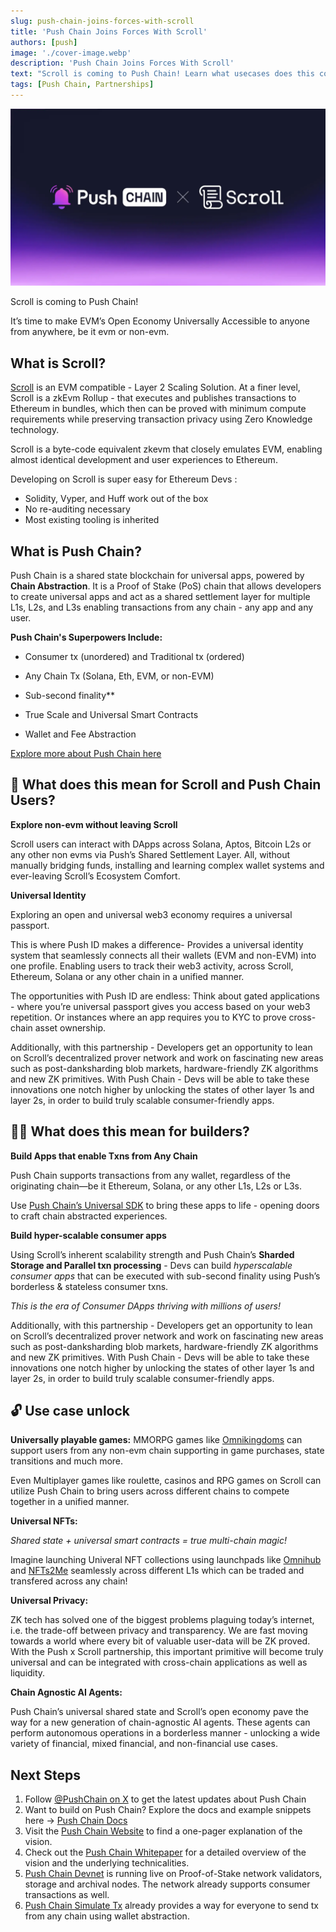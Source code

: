 ```yaml
---
slug: push-chain-joins-forces-with-scroll
title: 'Push Chain Joins Forces With Scroll'
authors: [push]
image: './cover-image.webp'
description: 'Push Chain Joins Forces With Scroll'
text: "Scroll is coming to Push Chain! Learn what usecases does this collaboration unlocks and how devs and users can make the best of it!"
tags: [Push Chain, Partnerships]
---
```


![Cover image of Push Chain Join Forces With Scroll ](./cover-image.webp)

<!--truncate-->

Scroll is coming to Push Chain!

It’s time to make EVM’s Open Economy Universally Accessible to anyone from anywhere, be it evm or non-evm.

## What is Scroll?

[Scroll](https://scroll.io/) is an EVM compatible - Layer 2 Scaling Solution. At a finer level, Scroll is a zkEvm Rollup - that executes and publishes transactions to Ethereum in bundles, which then can be proved with minimum compute requirements while preserving transaction privacy using Zero Knowledge technology.

Scroll is a byte-code equivalent zkevm that closely emulates EVM, enabling almost identical development and user experiences to Ethereum.

Developing on Scroll is super easy for Ethereum Devs :

- Solidity, Vyper, and Huff work out of the box
- No re-auditing necessary
- Most existing tooling is inherited


## What is Push Chain?

Push Chain is a shared state blockchain for universal apps, powered by **Chain Abstraction**. It is a Proof of Stake (PoS) chain that allows developers to create universal apps and act as a shared settlement layer for multiple L1s, L2s, and L3s enabling transactions from any chain - any app and any user.

**Push Chain's Superpowers Include:**

- Consumer tx (unordered) and Traditional tx (ordered)

- Any Chain Tx (Solana, Eth, EVM, or non-EVM)

- Sub-second finality**  

- True Scale and Universal Smart Contracts

- Wallet and Fee Abstraction

[Explore more about Push Chain here](https://push.org)

## **👥 What does this mean for Scroll and Push Chain Users?**

**Explore non-evm without leaving Scroll**

Scroll users can interact with DApps across Solana, Aptos, Bitcoin L2s or any other non evms via Push’s Shared Settlement Layer. All, without manually bridging funds, installing and learning complex wallet systems and ever-leaving Scroll’s Ecosystem Comfort.

**Universal  Identity**

Exploring an open and universal web3 economy requires a universal passport.

This is where Push ID makes a difference- Provides a universal identity system that seamlessly connects all their wallets (EVM and non-EVM) into one profile.
Enabling users to track their web3 activity, across Scroll, Ethereum, Solana or any other chain in a unified manner.

The opportunities with Push ID are endless:
Think about gated applications - where you’re universal passport gives you access based on your web3 repetition. Or  instances where an app requires you to KYC to prove cross-chain asset ownership.

Additionally, with this partnership - Developers get an opportunity to lean on Scroll’s decentralized prover network and work on fascinating new areas such as post-danksharding blob markets, hardware-friendly ZK algorithms and new ZK primitives. With Push Chain - Devs will be able to take these innovations one notch higher by unlocking the states of other layer 1s and layer 2s, in order to build truly scalable consumer-friendly apps.



## 👷‍♂️ What does this mean for builders?

**Build Apps that enable Txns from Any Chain**

Push Chain supports transactions from any wallet, regardless of the originating chain—be it Ethereum, Solana, or any other L1s, L2s or L3s.

Use [Push Chain’s Universal SDK](https://push.org/docs) to bring these apps to life - opening doors to craft chain abstracted experiences.

**Build hyper-scalable consumer apps**

Using Scroll’s inherent scalability strength and Push Chain’s **Sharded Storage and Parallel txn processing** - Devs can build *hyperscalable consumer apps*  that can be executed with sub-second finality using Push’s  borderless & stateless consumer txns.

*This is the era of Consumer DApps thriving with millions of users!*

Additionally, with this partnership - Developers get an opportunity to lean on Scroll’s decentralized prover network and work on fascinating new areas such as post-danksharding blob markets, hardware-friendly ZK algorithms and new ZK primitives. With Push Chain - Devs will be able to take these innovations one notch higher by unlocking the states of other layer 1s and layer 2s, in order to build truly scalable consumer-friendly apps.






## 🔓 Use case unlock

**Universally playable games:**
MMORPG games like [Omnikingdoms](https://www.omnikingdoms.io/) can support users from any non-evm chain supporting in game purchases, state transitions and much more.

Even Multiplayer games like roulette, casinos and RPG games on Scroll can utilize Push Chain to bring users across different chains to compete together in a unified manner.

**Universal NFTs:**

*Shared state + universal smart contracts = true multi-chain magic!*

Imagine launching Univeral NFT collections using launchpads like [Omnihub](https://omnihub.xyz/) and [NFTs2Me](https://nfts2me.com/) seamlessly across different L1s which can be traded and transfered across any chain!

**Universal Privacy:**

ZK tech has solved one of the biggest problems plaguing today’s internet, i.e. the trade-off between privacy and transparency. We are fast moving towards a world where every bit of valuable user-data will be ZK proved. With the Push x Scroll partnership, this important primitive will become truly universal and can be integrated with cross-chain applications as well as liquidity.


**Chain Agnostic AI Agents:**

Push Chain’s universal shared state and Scroll’s open economy  pave the way for a new generation of chain-agnostic AI agents. These agents can perform autonomous operations in a borderless manner - unlocking a wide variety of financial, mixed financial, and non-financial use cases.


## Next Steps

1. Follow [@PushChain on X](https://x.com/PushChain) to get the latest updates about Push Chain
2. Want to build on Push Chain? Explore the docs and example snippets here → [Push Chain Docs](https://push.org/docs/chain/)
3. Visit the [Push Chain Website](https://push.org/chain?utm_source=pushblog&utm_medium=referral&utm_campaign=pcgov) to find a one-pager explanation of the vision.
4. Check out the [Push Chain Whitepaper](https://whitepaper.push.org/?utm_source=pushblog&utm_medium=referral&utm_campaign=pcgov) for a detailed overview of the vision and the underlying technicalities.
5. [Push Chain Devnet](https://scan.push.org/?utm_source=pushblog&utm_medium=referral&utm_campaign=pcgov) is running live on Proof-of-Stake network validators, storage and archival nodes. The network already supports consumer transactions as well.
6. [Push Chain Simulate Tx](https://simulate.push.org/?utm_source=pushblog&utm_medium=referral&utm_campaign=pcgov) already provides a way for everyone to send tx from any chain using wallet abstraction.

